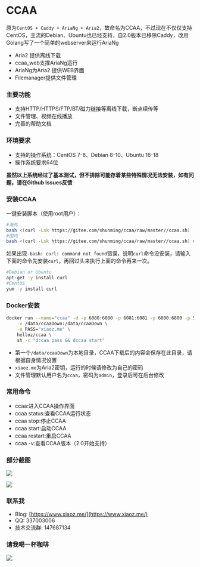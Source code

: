 # CCAA

原为`CentOS + Caddy + AriaNg + Aria2`，故命名为CCAA，不过现在不仅仅支持CentOS，主流的Debian、Ubuntu也已经支持，自2.0版本已移除Caddy，改用Golang写了一个简单的webserver来运行AriaNg

- Aria2 提供离线下载
- ccaa_web支撑AriaNg运行
- AriaNg为Aria2 提供WEB界面
- Filemanager提供文件管理

### 主要功能

* 支持HTTP/HTTPS/FTP/BT/磁力链接等离线下载，断点续传等
* 文件管理、视频在线播放
* 完善的帮助文档

### 环境要求

* 支持的操作系统：CentOS 7-8、Debian 8-10、Ubuntu 16-18
* 操作系统要求64位

**虽然以上系统经过了基本测试，但不排除可能存着某些特殊情况无法安装，如有问题，请在Github Issues反馈**

### 安装CCAA

一键安装脚本（使用root用户）：
```bash
#海外
bash <(curl -Lsk https://gitee.com/shunming/ccaa/raw/master//ccaa.sh)
#国内
bash <(curl -Lsk https://gitee.com/shunming/ccaa/raw/master//ccaa.sh) cdn
```
如果出现`-bash: curl: command not found`错误，说明`curl`命令没安装，请输入下面的命令先安装`curl`，再回过头来执行上面的命令再来一次。

```bash
#Debian or Ubuntu
apt-get -y install curl
#CentOS
yum -y install curl
```

### Docker安装
```bash
docker run --name="ccaa" -d -p 6080:6080 -p 6081:6081 -p 6800:6800 -p 51413:51413 \
    -v /data/ccaaDown:/data/ccaaDown \
    -e PASS="xiaoz.me" \
    helloz/ccaa \
    sh -c "dccaa pass && dccaa start"
```

* 第一个`/data/ccaaDown`为本地目录，CCAA下载后的内容会保存在此目录，请根据自身情况设置
* `xiaoz.me`为Aria2密钥，运行的时候请修改为自己的密码
* 文件管理默认用户名为`ccaa`，密码为`admin`，登录后可在后台修改


### 常用命令

* ccaa:进入CCAA操作界面
* ccaa status:查看CCAA运行状态
* ccaa stop:停止CCAA
* ccaa start:启动CCAA
* ccaa restart:重启CCAA
* ccaa -v:查看CCAA版本（2.0开始支持）

### 部分截图

![](https://imgurl.org/upload/1810/e8bf5842058b46c5.png)

![](https://imgurl.org/upload/1810/1180fb03eb3117ce.png)

### 联系我

* Blog: [https://www.xiaoz.me/](https://www.xiaoz.me/)
* QQ: 337003006
* 技术交流群: 147687134

### 请我喝一杯咖啡

![](https://imgurl.org/upload/1712/cb349aa4a1b95997.png)